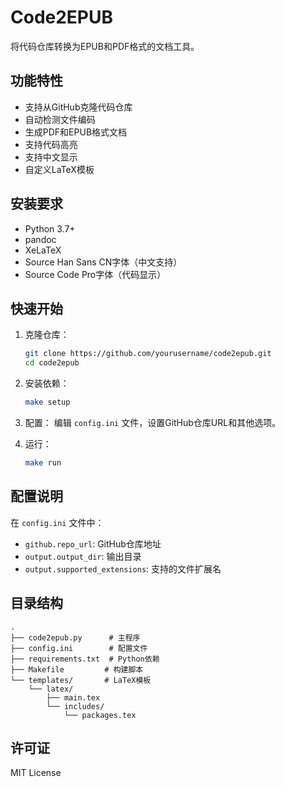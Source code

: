# Code2EPUB

将代码仓库转换为EPUB和PDF格式的文档工具。

## 功能特性

- 支持从GitHub克隆代码仓库
- 自动检测文件编码
- 生成PDF和EPUB格式文档
- 支持代码高亮
- 支持中文显示
- 自定义LaTeX模板

## 安装要求

- Python 3.7+
- pandoc
- XeLaTeX
- Source Han Sans CN字体（中文支持）
- Source Code Pro字体（代码显示）

## 快速开始

1. 克隆仓库：
   ```bash
   git clone https://github.com/yourusername/code2epub.git
   cd code2epub
   ```

2. 安装依赖：
   ```bash
   make setup
   ```

3. 配置：
   编辑 `config.ini` 文件，设置GitHub仓库URL和其他选项。

4. 运行：
   ```bash
   make run
   ```

## 配置说明

在 `config.ini` 文件中：

- `github.repo_url`: GitHub仓库地址
- `output.output_dir`: 输出目录
- `output.supported_extensions`: 支持的文件扩展名

## 目录结构

```
.
├── code2epub.py      # 主程序
├── config.ini        # 配置文件
├── requirements.txt  # Python依赖
├── Makefile         # 构建脚本
└── templates/       # LaTeX模板
    └── latex/
        ├── main.tex
        └── includes/
            └── packages.tex
```

## 许可证

MIT License
